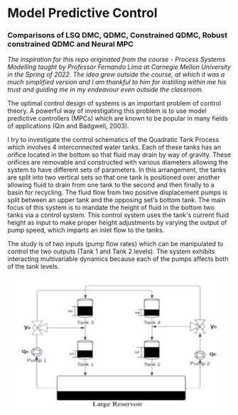  # Model Predictive Control
 ### Comparisons of LSQ DMC, QDMC, Constrained QDMC, Robust constrained QDMC and Neural MPC

*The inspiration for this repo originated from the course - Process Systems Modelling taught by Professor Fernando Lima at Carnegie Mellon University in the Spring of 2022. The idea grew outside the course, at which it was a much simplified version and I am thankful to him for instilling within me his trust and guiding me in my endeavour even outside the classroom.*

The optimal control design of systems is an important problem of control theory. A powerful way of investigating this problem is to use model predictive controllers (MPCs) which are known to be popular in many fields of applications (Qin and Badgwell, 2003).

I try to investigate the control schematics of the Quadratic Tank Process which involves 4 interconnected water tanks. Each of these tanks has an orifice located in the bottom so that fluid may drain by way of gravity. These orifices are removable and constructed with various diameters allowing the system to have different sets of parameters. In this arrangement, the tanks are split into two vertical sets so that one tank is positioned over another allowing fluid to drain from one tank to the second and then finally to a basin for recycling. The fluid flow from two positive displacement pumps is split between an upper tank and the opposing set's bottom tank. The main focus of this system is to mandate the height of fluid in the bottom two tanks via a control system. This control system uses the tank's current fluid height as input to make proper height adjustments by varying the output of pump speed, which imparts an inlet flow to the tanks.

The study is of two inputs (pump flow rates) which can be manipulated to control the two outputs (Tank 1 and Tank 2 levels). The system exhibits interacting multivariable dynamics because each of the pumps affects both of the tank levels.
<p align="center">
 <img width="460" height="300" src="QuadTank.png">
</p>
